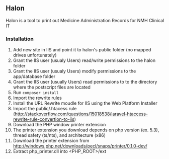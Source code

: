 ## Halon

Halon is a tool to print out Medicine Administration Records for NMH Clinical IT

### Installation

1. Add new site in IIS and point it to halon's public folder (no mapped drives unfortunately)
2. Grant the IIS user (usualy Users) read/write permissions to the halon folder
3. Grant the IIS user (usualy Users) modify permissions to the app/database folder
4. Grant the IIS user (usually Users) read permissions to to the directory where the postscript files are located
5. Run `composer install`
6. Import the rewrite rules
  1. Install the URL Rewrite moudle for IIS using the Web Platform Installer
  2. Import the public/.htacess rule (http://stackoverflow.com/questions/15018538/laravel-htaccess-rewrite-rule-convertion-to-iis)
7. Download the PHP window printer extension
  1. The printer extension you download depends on php version (ex. 5.3), thread safety (ts/nts), and architecture (x86)
  2. Download the printer extension from http://windows.php.net/downloads/pecl/snaps/printer/0.1.0-dev/
  3. Extract php_printer.dll into <PHP_ROOT>/ext 

